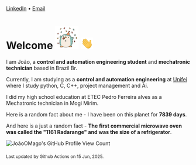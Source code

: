 [LinkedIn](https://www.linkedin.com/in/joão-pedro-gozzoli-b95641301/) &bull;
[Email](joaopedrogozzoli@gmail.com)

# Welcome <img src="happy.gif" height="64px" /> <img src="wave.gif" height="32px" />

I am João, a  **control and automation engineering student** and **mechatronic technician** based in Brazil Br.

Currently, I am studying as a **control and automation engineering** at [Unifei](https://unifei.edu.br) where I study python, C, C++, project management and Ai.

I did my high school education at ETEC Pedro Ferreira alves as a Mechatronic technician in Mogi Mirim.

Here is a random fact about me - I have been on this planet for **7839 days**.

And here is a just a random fact -  **The first commercial microwave oven was called the "1161 Radarange" and was the size of a refrigerator**.

![JoãoOMago's GitHub Profile View Count](https://komarev.com/ghpvc/?username=JoaoOMago)

<sub>Last updated by Github Actions on 15 Jun, 2025.</sub>
